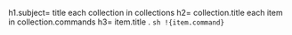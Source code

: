 h1.subject= title
each collection in collections
    h2= collection.title
    each item in collection.commands
      h3= item.title
      .
        ``` sh
        !{item.command}
        ```
